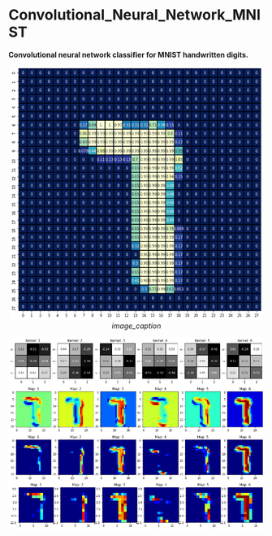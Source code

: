 # Convolutional_Neural_Network_MNIST
**Convolutional neural network classifier for MNIST handwritten digits.**

<p align="center">
<img width="500" height="500" src="/Project_Image.png">
<em>image_caption</em>
</p>  
  

  
<img align="left" src="/Filter_Kernels_CL1.png">
<img align="left" src="/Feature_Maps_CL1.png">
<img align="left" src="/Activated_Feature_Maps_CL1.png">
<img align="left" src="/Pooled_Feature_Maps_CL1.png">

